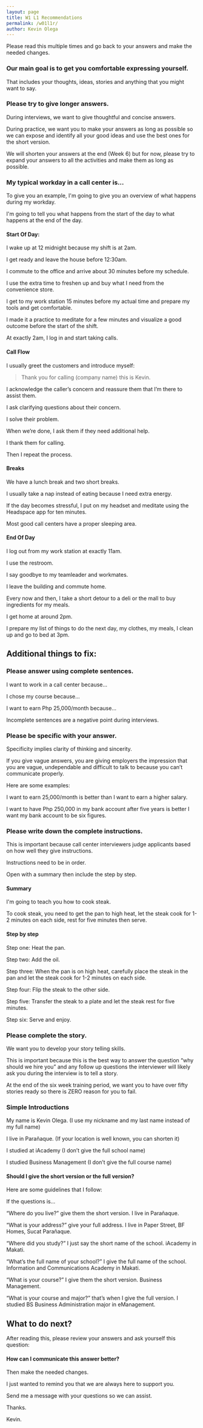 ```yaml
--- 
layout: page 
title: W1 L1 Recommendations
permalink: /w01l1r/ 
author: Kevin Olega 
--- 
```

Please read this multiple times and go back to your answers and make the needed changes.

### Our main goal is to get you comfortable expressing yourself.

That includes your thoughts, ideas, stories and anything that you might want to say.

### Please try to give longer answers. 

During interviews, we want to give thoughtful and concise answers.

During practice, we want you to make your answers as long as possible so we can expose and identify all your good ideas and use the best ones for the short version.

We will shorten your answers at the end (Week 6) but for now, please try to expand your answers to all the activities and make them as long as possible.

### My typical workday in a call center is...

To give you an example, I'm going to give you an overview of what happens during my workday.

I'm going to tell you what happens from the start of the day to what happens at the end of the day.

#### Start Of Day:

I wake up at 12 midnight because my shift is at 2am.

I get ready and leave the house before 12:30am.

I commute to the office and arrive about 30 minutes before my schedule.

I use the extra time to freshen up and buy what I need from the convenience store.

I get to my work station 15 minutes before my actual time and prepare my tools and get comfortable.

I made it a practice to meditate for a few minutes and visualize a good outcome before the start of the shift.

At exactly 2am, I log in and start taking calls.

#### Call Flow

I usually greet the customers and introduce myself:

> Thank you for calling (company name) this is Kevin.

I acknowledge the caller’s concern and reassure them that I’m there to assist them.

I ask clarifying questions about their concern.

I solve their problem.

When we’re done, I ask them if they need additional help.

I thank them for calling.

Then I repeat the process.

#### Breaks

We have a lunch break and two short breaks.

I usually take a nap instead of eating because I need extra energy.

If the day becomes stressful, I put on my headset and meditate using the Headspace app for ten minutes.

Most good call centers have a proper sleeping area.

#### End Of Day

I log out from my work station at exactly 11am.

I use the restroom.

I say goodbye to my teamleader and workmates.

I leave the building and commute home.

Every now and then, I take a short detour to a deli or the mall to buy ingredients for my meals.

I get home at around 2pm.

I prepare my list of things to do the next day, my clothes, my meals, I clean up and go to bed at 3pm.


## Additional things to fix:

### Please answer using complete sentences.

I want to work in a call center because…

I chose my course because…

I want to earn Php 25,000/month because…

Incomplete sentences are a negative point during interviews.

### Please be specific with your answer. 

Specificity implies clarity of thinking and sincerity. 

If you give vague answers, you are giving employers the impression that you are vague, undependable and difficult to talk to because you can’t communicate properly.

Here are some examples:

I want to earn 25,000/month is better than I want to earn a higher salary.

I want to have Php 250,000 in my bank account after five years is better I want my bank account to be six figures.


### Please write down the complete instructions.

This is important because call center interviewers judge applicants based on how well they give instructions.

Instructions need to be in order. 

Open with a summary then include the step by step.

#### Summary

I'm going to teach you how to cook steak. 

To cook steak, you need to get the pan to high heat, let the steak cook for 1-2 minutes on each side, rest for five minutes then serve.

#### Step by step

Step one: Heat the pan.

Step two: Add the oil.

Step three: When the pan is on high heat, carefully place the steak in the pan and let the steak cook for 1-2 minutes on each side.

Step four: Flip the steak to the other side.

Step five: Transfer the steak to a plate and let the steak rest for five minutes.

Step six: Serve and enjoy.

### Please complete the story. 

We want you to develop your story telling skills.

This is important because this is the best way to answer the question “why should we hire you” and any follow up questions the interviewer will likely ask you during the interview is to tell a story.

At the end of the six week training period, we want you to have over fifty stories ready so there is ZERO reason for you to fail.

### Simple Introductions

My name is Kevin Olega. (I use my nickname and my last name instead of my full name)

I live in Parañaque. (If your location is well known, you can shorten it)

I studied at iAcademy (I don’t give the full school name)

I studied Business Management (I don’t give the full course name)

#### Should I give the short version or the full version?

Here are some guidelines that I follow:

If the questions is...

“Where do you live?” give them the short version. I live in Parañaque.

“What is your address?” give your full address. I live in Paper Street, BF Homes, Sucat Parañaque.

“Where did you study?” I just say the short name of the school. iAcademy in Makati.

“What’s the full name of your school?” I give the full name of the school. Information and Communications Academy in Makati.

“What is your course?” I give them the short version. Business Management.

“What is your course and major?” that’s when I give the full version. I studied BS Business Administration major in eManagement.

## What to do next?

After reading this, please review your answers and ask yourself this question:

#### How can I communicate this answer better?

Then make the needed changes.

I just wanted to remind you that we are always here to support you.

Send me a message with your questions so we can assist.

Thanks.

Kevin.
